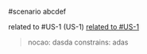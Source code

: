 #scenario abcdef

related to #US-1 (US-1)
[related to #US-1](US-1)

> nocao: dasda
> constrains: adas
